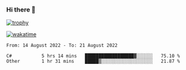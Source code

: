 ### Hi there 👋

[![trophy](https://github-profile-trophy.vercel.app/?username=cxnky&theme=dracula)](https://github.com/ryo-ma/github-profile-trophy)

[![wakatime](https://wakatime.com/badge/user/1c39c599-5497-41b9-a5be-2c4676e7fd23.svg)](https://wakatime.com/@1c39c599-5497-41b9-a5be-2c4676e7fd23)
<!--START_SECTION:waka-->

```text
From: 14 August 2022 - To: 21 August 2022

C#           5 hrs 14 mins   ██████████████████▓░░░░░░   75.10 %
Other        1 hr 31 mins    █████▒░░░░░░░░░░░░░░░░░░░   21.87 %
```

<!--END_SECTION:waka-->
